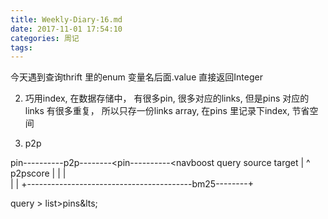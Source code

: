 ```yaml
---
title: Weekly-Diary-16.md
date: 2017-11-01 17:54:10
categories: 周记
tags:
---
```


今天遇到查询thrift 里的enum
变量名后面.value 直接返回Integer


2. 巧用index, 在数据存储中， 有很多pin, 很多对应的links, 但是pins 对应的 links 有很多重复， 所以只存一份links array, 在pins 里记录下index, 节省空间

3. p2p 

pin----------p2p--------&lt;pin----------&lt;navboost query
source                      target                    |
^                           p2pscore                  |
|                                                     |                            
|                                                     |
+-----------------------------------------bm25--------+

query > list&gt;pins&lts; 
